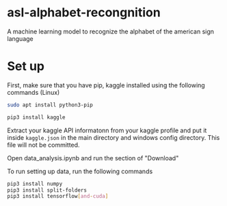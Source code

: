 # asl-alphabet-recongnition
A machine learning model to recognize the alphabet of the american sign language

# Set up
First, make sure that you have pip, kaggle installed using the following commands (Linux)

```sh
sudo apt install python3-pip
```

```sh
pip3 install kaggle
```

Extract your kaggle API informatonn from your kaggle profile and put it inside `kaggle.json` in the main directory and windows config directory. This file will not be committed.

Open data_analysis.ipynb and run the section of "Download"

To run setting up data, run the following commands

```sh
pip3 install numpy
pip3 install split-folders
pip3 install tensorflow[and-cuda]
```

